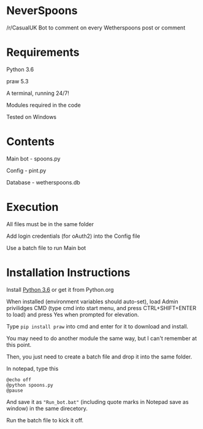 # NeverSpoons
/r/CasualUK Bot to comment on every Wetherspoons post or comment

# Requirements

Python 3.6

praw 5.3

A terminal, running 24/7!

Modules required in the code

Tested on Windows

# Contents

Main bot - spoons.py

Config - pint.py

Database - wetherspoons.db

# Execution

All files must be in the same folder

Add login credentials (for oAuth2) into the Config file

Use a batch file to run Main bot

# Installation Instructions

Install [Python 3.6](https://www.python.org/ftp/python/3.6.4/python-3.6.4.exe) or get it from Python.org

When installed (environment variables should auto-set), load Admin privilidges CMD (type cmd into start menu, and press CTRL+SHIFT+ENTER to load) and press Yes when prompted for elevation.

Type `pip install praw` into cmd and enter for it to download and install.

You may need to do another module the same way, but I can't remember at this point.

Then, you just need to create a batch file and drop it into the same folder.

In notepad, type this

    @echo off
    @python spoons.py
    @pause

And save it as `"Run_bot.bat"` (including quote marks in Notepad save as window) in the same direcetory.

Run the batch file to kick it off.
